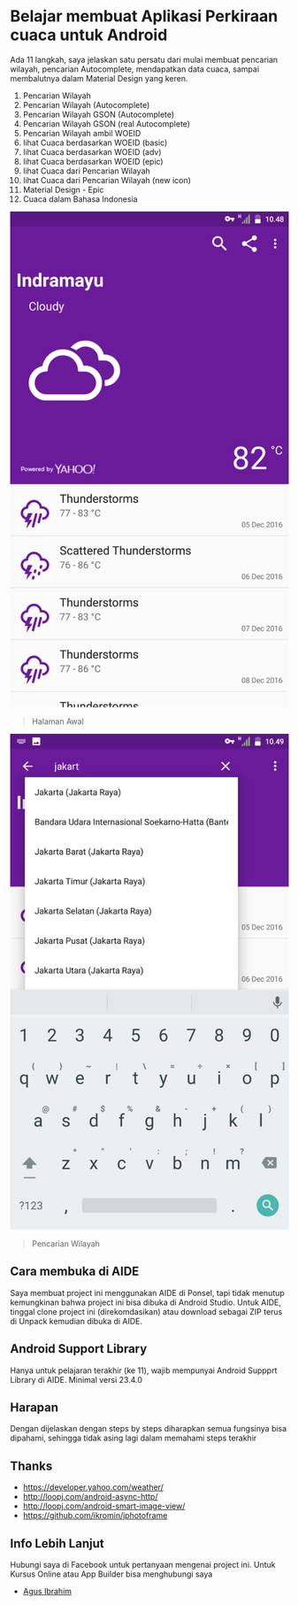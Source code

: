 # Belajar membuat Aplikasi Perkiraan cuaca untuk Android
Ada 11 langkah, saya jelaskan satu persatu dari mulai membuat pencarian wilayah, pencarian Autocomplete, mendapatkan data cuaca, sampai membalutnya dalam Material Design yang keren.

1. Pencarian Wilayah
2. Pencarian Wilayah (Autocomplete)
3. Pencarian Wilayah GSON (Autocomplete)
4. Pencarian Wilayah GSON (real Autocomplete)
5. Pencarian Wilayah ambil WOEID
6. lihat Cuaca berdasarkan WOEID (basic)
7. lihat Cuaca berdasarkan WOEID (adv)
8. lihat Cuaca berdasarkan WOEID (epic)
9. lihat Cuaca dari Pencarian Wilayah
10. lihat Cuaca dari Pencarian Wilayah (new icon)
11. Material Design - Epic
12. Cuaca dalam Bahasa Indonesia

![image](https://github.com/agusibrahim/EpicWeather/blob/master/Screenshot_20161205-104826.png?raw=true)
> Halaman Awal

![image](https://github.com/agusibrahim/EpicWeather/blob/master/Screenshot_20161205-104902.png?raw=true)
> Pencarian Wilayah

## Cara membuka di AIDE
Saya membuat project ini menggunakan AIDE di Ponsel, tapi tidak menutup kemungkinan bahwa project ini bisa dibuka di Android Studio.
Untuk AIDE, tinggal clone project ini (direkomdasikan) atau download sebagai ZIP terus di Unpack kemudian dibuka di AIDE.
## Android Support Library
Hanya untuk pelajaran terakhir (ke 11), wajib mempunyai Android Suppprt Library di AIDE. Minimal versi 23.4.0
## Harapan
Dengan dijelaskan dengan steps by steps diharapkan semua fungsinya bisa dipahami, sehingga tidak asing lagi dalam memahami steps terakhir
## Thanks
- https://developer.yahoo.com/weather/
- http://loopj.com/android-async-http/
- http://loopj.com/android-smart-image-view/
- https://github.com/ikromin/jphotoframe

## Info Lebih Lanjut
Hubungi saya di Facebook untuk pertanyaan mengenai project ini.
Untuk Kursus Online atau App Builder bisa menghubungi saya

- [Agus Ibrahim](http://fb.me/mynameisagoes)
